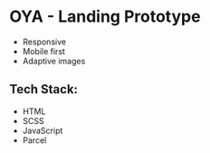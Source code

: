 # OYA - Landing Prototype  
* Responsive  
* Mobile first  
* Adaptive images  
## Tech Stack:
* HTML  
* SCSS  
* JavaScript  
* Parcel
